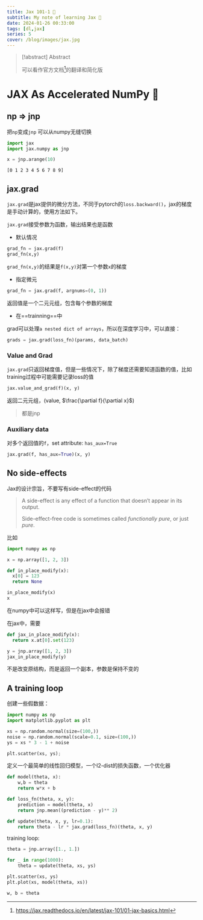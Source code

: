 ```yaml
---
title: Jax 101-1 🤞
subtitle: My note of learning Jax 🍻
date: 2024-01-26 00:33:00
tags: [dl,jax]
series: 5
cover: /blog/images/jax.jpg
---
```


> [!abstract] Abstract
>
> 可以看作官方文档[^1]的翻译和简化版

# JAX As Accelerated NumPy 🍺

## np => jnp

把`np`变成`jnp` 可以从numpy无缝切换

```python
import jax
import jax.numpy as jnp

x = jnp.arange(10)
```

```
[0 1 2 3 4 5 6 7 8 9]
```

## jax.grad

`jax.grad`是jax提供的微分方法，不同于pytorch的`loss.backward()`，jax的梯度是手动计算的，使用方法如下。

`jax.grad`接受参数为函数，输出结果也是函数

- 默认情况

```python
grad_fn = jax.grad(f)
grad_fn(x,y)
```

`grad_fn(x,y)`的结果是`f(x,y)`对第一个参数`x`的梯度

- 指定微元

```python
grad_fn = jax.grad(f, argnums=(0, 1))
```

返回值是一个二元元组，包含每个参数的梯度

- 在==trainning==中

grad可以处理`a nested dict of arrays`，所以在深度学习中，可以直接：

```python
grads = jax.grad(loss_fn)(params, data_batch)
```

### Value and Grad

`jax.grad`只返回梯度值，但是一些情况下，除了梯度还需要知道函数的值，比如training过程中可能需要记录loss的值

```python
jax.value_and_grad(f)(x, y)
```

返回二元元组，(value, $\frac{\partial f}{\partial x}$)

> 都是jnp

### Auxiliary data

对多个返回值的`f`，set attribute: `has_aux=True`

```python
jax.grad(f, has_aux=True)(x, y)
```

##  No side-effects

Jax的设计宗旨，不要写有side-effect的代码

> A side-effect is any effect of a function that doesn’t appear in its output.
>
> Side-effect-free code is sometimes called *functionally pure*, or just *pure*.

比如

```python
import numpy as np

x = np.array([1, 2, 3])

def in_place_modify(x):
  x[0] = 123
  return None

in_place_modify(x)
x
```

在numpy中可以这样写，但是在jax中会报错

在jax中，需要

```python
def jax_in_place_modify(x):
  return x.at[0].set(123)

y = jnp.array([1, 2, 3])
jax_in_place_modify(y)
```

不是改变原结构，而是返回一个副本，参数是保持不变的

## A training loop

创建一些假数据：

```python
import numpy as np
import matplotlib.pyplot as plt

xs = np.random.normal(size=(100,))
noise = np.random.normal(scale=0.1, size=(100,))
ys = xs * 3 - 1 + noise

plt.scatter(xs, ys);
```

定义一个最简单的线性回归模型，一个l2-dist的损失函数，一个优化器

```python
def model(theta, x):
    w,b = theta
    return w*x + b

def loss_fn(theta, x, y):
    prediction = model(theta, x)
    return jnp.mean((prediction - y)** 2)

def update(theta, x, y, lr=0.1):
    return theta - lr * jax.grad(loss_fn)(theta, x, y)
```

training loop:

```python
theta = jnp.array([1., 1.])

for _ in range(1000):
    theta = update(theta, xs, ys)

plt.scatter(xs, ys)
plt.plot(xs, model(theta, xs))

w, b = theta
```



[^1]:https://jax.readthedocs.io/en/latest/jax-101/01-jax-basics.html
